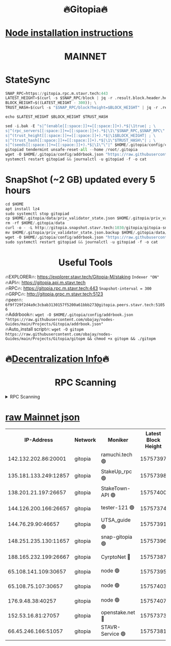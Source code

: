 <h1 align="center"> 🔥Gitopia🔥</h1>

[Node installation instructions](https://github.com/obajay/nodes-Guides/tree/main/Projects/Gitopia)
=

<h1 align="center"> MAINNET</h1>

# StateSync
```python
SNAP_RPC=https://gitopia.rpc.m.stavr.tech:443
LATEST_HEIGHT=$(curl -s $SNAP_RPC/block | jq -r .result.block.header.height); \
BLOCK_HEIGHT=$((LATEST_HEIGHT - 300)); \
TRUST_HASH=$(curl -s "$SNAP_RPC/block?height=$BLOCK_HEIGHT" | jq -r .result.block_id.hash)

echo $LATEST_HEIGHT $BLOCK_HEIGHT $TRUST_HASH

sed -i.bak -E "s|^(enable[[:space:]]+=[[:space:]]+).*$|\1true| ; \
s|^(rpc_servers[[:space:]]+=[[:space:]]+).*$|\1\"$SNAP_RPC,$SNAP_RPC\"| ; \
s|^(trust_height[[:space:]]+=[[:space:]]+).*$|\1$BLOCK_HEIGHT| ; \
s|^(trust_hash[[:space:]]+=[[:space:]]+).*$|\1\"$TRUST_HASH\"| ; \
s|^(seeds[[:space:]]+=[[:space:]]+).*$|\1\"\"|" $HOME/.gitopia/config/config.toml
gitopiad tendermint unsafe-reset-all --home /root/.gitopia
wget -O $HOME/.gitopia/config/addrbook.json "https://raw.githubusercontent.com/obajay/nodes-Guides/main/Projects/Gitopia/addrbook.json"
systemctl restart gitopiad && journalctl -u gitopiad -f -o cat
```
# SnapShot (~2 GB) updated every 5 hours
```python
cd $HOME
apt install lz4
sudo systemctl stop gitopiad
cp $HOME/.gitopia/data/priv_validator_state.json $HOME/.gitopia/priv_validator_state.json.backup
rm -rf $HOME/.gitopia/data
curl -o - -L http://gitopia.snapshot.stavr.tech:1030/gitopia/gitopia-snap.tar.lz4 | lz4 -c -d - | tar -x -C $HOME/.gitopia --strip-components 2
mv $HOME/.gitopia/priv_validator_state.json.backup $HOME/.gitopia/data/priv_validator_state.json
wget -O $HOME/.gitopia/config/addrbook.json "https://raw.githubusercontent.com/obajay/nodes-Guides/main/Projects/Gitopia/addrbook.json"
sudo systemctl restart gitopiad && journalctl -u gitopiad -f -o cat
```
 <h1 align="center"> Useful Tools</h1>

🔥EXPLORER🔥:      https://explorer.stavr.tech/Gitopia-M/staking  `Indexer "ON"` \
🔥API🔥: 			 		 https://gitopia.api.m.stavr.tech \
🔥RPC🔥:           https://gitopia.rpc.m.stavr.tech:443              `Snapshot-interval = 300` \
🔥GRPC🔥:          http://gitopia.grpc.m.stavr.tech:5123 \
🔥peer🔥:					 `6f9f729f2d4a9c3cbab3130157f5200a61bbb273@gitopia.peers.stavr.tech:51056` \
🔥Addrbook🔥:    ```wget -O $HOME/.gitopia/config/addrbook.json "https://raw.githubusercontent.com/obajay/nodes-Guides/main/Projects/Gitopia/addrbook.json"``` \
🔥Auto_install script🔥: ```wget -O gitopm https://raw.githubusercontent.com/obajay/nodes-Guides/main/Projects/Gitopia/gitopm && chmod +x gitopm && ./gitopm```

🔥[Decentralization Info](https://github.com/obajay/StateSync-snapshots/tree/main/Projects/Gitopia/Decentralization)🔥
=

<h1 align="center"> RPC Scanning</h1>

<details>
<summary>RPC Scanning</summary>

<h2 align="center"> We scan nodes in real time every 4 hours. And we provide the final result of RPC endpoints.
We cannot influence the operation of these nodes in any way. </h2>


```python
If Voting Power is higher than 0 --> then the Node is a validator of the network and may be subject to attack and be a potential threat to the chain.
```
```python
We marked such validators with a red symbol
```

</details>

[raw Mainnet json](https://rpc-check.gitopm.stavr.tech/gitopm/rpc-gitopm-result.json)
=

<table><tr><th>IP-Address</th><th>Network</th><th>Moniker</th><th>Latest Block Height</th><th>Earliest Block Height</th><th>Catching Up</th><th>Tx Index</th><th>Voting Power</th><th>Scan Time</th></tr><tr><td>142.132.202.86:20001</td><td>gitopia</td><td>ramuchi.tech 🟢</td><td>15757397</td><td>6548337</td><td>False</td><td>on</td><td>0</td><td>2024-03-22T21:12:11.311766715UTC</td></tr><tr><td>135.181.133.249:12857</td><td>gitopia</td><td>StakeUp_rpc 🟢</td><td>15757398</td><td>8010001</td><td>False</td><td>on</td><td>0</td><td>2024-03-22T21:12:11.641860155UTC</td></tr><tr><td>138.201.21.197:26657</td><td>gitopia</td><td>StakeTown-API 🟢</td><td>15757400</td><td>12733501</td><td>False</td><td>on</td><td>0</td><td>2024-03-22T21:12:15.982989298UTC</td></tr><tr><td>144.126.200.166:26657</td><td>gitopia</td><td>tester-121 🟢</td><td>15757374</td><td>12832814</td><td>False</td><td>off</td><td>0</td><td>2024-03-22T21:11:30.783655608UTC</td></tr><tr><td>144.76.29.90:46657</td><td>gitopia</td><td>UTSA_guide 🟢</td><td>15757391</td><td>13035301</td><td>False</td><td>on</td><td>0</td><td>2024-03-22T21:12:00.304712780UTC</td></tr><tr><td>148.251.235.130:11657</td><td>gitopia</td><td>snap-gitopia 🟢</td><td>15757396</td><td>14941501</td><td>False</td><td>on</td><td>0</td><td>2024-03-22T21:12:09.043771382UTC</td></tr><tr><td>188.165.232.199:26667</td><td>gitopia</td><td>CyrptoNet 🔴</td><td>15757387</td><td>15044042</td><td>False</td><td>off</td><td>18673</td><td>2024-03-22T21:11:56.014380706UTC</td></tr><tr><td>65.108.141.109:30657</td><td>gitopia</td><td>node 🟢</td><td>15757395</td><td>15095965</td><td>False</td><td>on</td><td>0</td><td>2024-03-22T21:12:06.781890706UTC</td></tr><tr><td>65.108.75.107:30657</td><td>gitopia</td><td>node 🟢</td><td>15757403</td><td>15146660</td><td>False</td><td>on</td><td>0</td><td>2024-03-22T21:12:20.372817576UTC</td></tr><tr><td>176.9.48.38:40257</td><td>gitopia</td><td>node 🟢</td><td>15757407</td><td>15437001</td><td>False</td><td>on</td><td>0</td><td>2024-03-22T21:12:26.773324480UTC</td></tr><tr><td>152.53.16.81:27057</td><td>gitopia</td><td>openstake.net 🔴</td><td>15757373</td><td>15603701</td><td>False</td><td>off</td><td>61700</td><td>2024-03-22T21:11:28.452563039UTC</td></tr><tr><td>66.45.246.166:51057</td><td>gitopia</td><td>STAVR-Service 🟢</td><td>15757381</td><td>15751501</td><td>False</td><td>on</td><td>0</td><td>2024-03-22T21:11:51.677083800UTC</td></tr></table>
